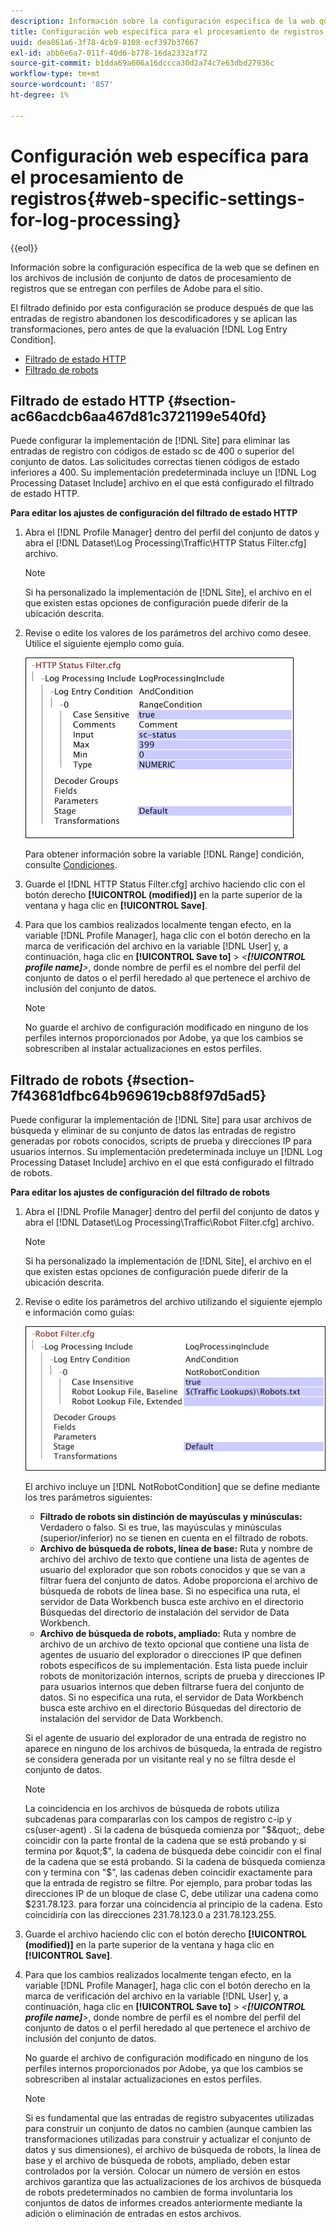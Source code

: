 ```yaml
---
description: Información sobre la configuración específica de la web que se definen en los archivos de inclusión de conjunto de datos de procesamiento de registros que se entregan con perfiles de Adobe para el sitio.
title: Configuración web específica para el procesamiento de registros
uuid: dea861a6-3f78-4cb9-8108-ecf397b37667
exl-id: abb6e6a7-011f-40d6-b778-16da2332af72
source-git-commit: b1dda69a606a16dccca30d2a74c7e63dbd27936c
workflow-type: tm+mt
source-wordcount: '857'
ht-degree: 1%

---
```


# Configuración web específica para el procesamiento de registros{#web-specific-settings-for-log-processing}

{{eol}}

Información sobre la configuración específica de la web que se definen en los archivos de inclusión de conjunto de datos de procesamiento de registros que se entregan con perfiles de Adobe para el sitio.

El filtrado definido por esta configuración se produce después de que las entradas de registro abandonen los descodificadores y se aplican las transformaciones, pero antes de que la evaluación [!DNL Log Entry Condition].

* [Filtrado de estado HTTP](../../../home/c-dataset-const-proc/c-config-web-data/c-web-spec-log-proc.md#section-ac66acdcb6aa467d81c3721199e540fd)
* [Filtrado de robots](../../../home/c-dataset-const-proc/c-config-web-data/c-web-spec-log-proc.md#section-7f43681dfbc64b969619cb88f97d5ad5)

## Filtrado de estado HTTP {#section-ac66acdcb6aa467d81c3721199e540fd}

Puede configurar la implementación de [!DNL Site] para eliminar las entradas de registro con códigos de estado sc de 400 o superior del conjunto de datos. Las solicitudes correctas tienen códigos de estado inferiores a 400. Su implementación predeterminada incluye un [!DNL Log Processing Dataset Include] archivo en el que está configurado el filtrado de estado HTTP.

**Para editar los ajustes de configuración del filtrado de estado HTTP**

1. Abra el [!DNL Profile Manager] dentro del perfil del conjunto de datos y abra el [!DNL Dataset\Log Processing\Traffic\HTTP Status Filter.cfg] archivo.

   >[!NOTE]
   >
   >Si ha personalizado la implementación de [!DNL Site], el archivo en el que existen estas opciones de configuración puede diferir de la ubicación descrita.

1. Revise o edite los valores de los parámetros del archivo como desee. Utilice el siguiente ejemplo como guía.

   ![](assets/cfg_WebParameters_HTTPStatusFilter.png)

   Para obtener información sobre la variable [!DNL Range] condición, consulte [Condiciones](../../../home/c-dataset-const-proc/c-conditions/c-abt-cond.md).

1. Guarde el [!DNL HTTP Status Filter.cfg] archivo haciendo clic con el botón derecho **[!UICONTROL (modified)]** en la parte superior de la ventana y haga clic en **[!UICONTROL Save]**.

1. Para que los cambios realizados localmente tengan efecto, en la variable [!DNL Profile Manager], haga clic con el botón derecho en la marca de verificación del archivo en la variable [!DNL User] y, a continuación, haga clic en **[!UICONTROL Save to]** > *&lt;**[!UICONTROL profile name]**>*, donde nombre de perfil es el nombre del perfil del conjunto de datos o el perfil heredado al que pertenece el archivo de inclusión del conjunto de datos.

   >[!NOTE]
   >
   >No guarde el archivo de configuración modificado en ninguno de los perfiles internos proporcionados por Adobe, ya que los cambios se sobrescriben al instalar actualizaciones en estos perfiles.

## Filtrado de robots {#section-7f43681dfbc64b969619cb88f97d5ad5}

Puede configurar la implementación de [!DNL Site] para usar archivos de búsqueda y eliminar de su conjunto de datos las entradas de registro generadas por robots conocidos, scripts de prueba y direcciones IP para usuarios internos. Su implementación predeterminada incluye un [!DNL Log Processing Dataset Include] archivo en el que está configurado el filtrado de robots.

**Para editar los ajustes de configuración del filtrado de robots**

1. Abra el [!DNL Profile Manager] dentro del perfil del conjunto de datos y abra el [!DNL Dataset\Log Processing\Traffic\Robot Filter.cfg] archivo.

   >[!NOTE]
   >
   >Si ha personalizado la implementación de [!DNL Site], el archivo en el que existen estas opciones de configuración puede diferir de la ubicación descrita.

1. Revise o edite los parámetros del archivo utilizando el siguiente ejemplo e información como guías:

   ![](assets/cfg_WebParameters_RobotFilter.png)

   El archivo incluye un [!DNL NotRobotCondition] que se define mediante los tres parámetros siguientes:

   * **Filtrado de robots sin distinción de mayúsculas y minúsculas:** Verdadero o falso. Si es true, las mayúsculas y minúsculas (superior/inferior) no se tienen en cuenta en el filtrado de robots.
   * **Archivo de búsqueda de robots, línea de base:** Ruta y nombre de archivo del archivo de texto que contiene una lista de agentes de usuario del explorador que son robots conocidos y que se van a filtrar fuera del conjunto de datos. Adobe proporciona el archivo de búsqueda de robots de línea base. Si no especifica una ruta, el servidor de Data Workbench busca este archivo en el directorio Búsquedas del directorio de instalación del servidor de Data Workbench.
   * **Archivo de búsqueda de robots, ampliado:** Ruta y nombre de archivo de un archivo de texto opcional que contiene una lista de agentes de usuario del explorador o direcciones IP que definen robots específicos de su implementación. Esta lista puede incluir robots de monitorización internos, scripts de prueba y direcciones IP para usuarios internos que deben filtrarse fuera del conjunto de datos. Si no especifica una ruta, el servidor de Data Workbench busca este archivo en el directorio Búsquedas del directorio de instalación del servidor de Data Workbench.

   Si el agente de usuario del explorador de una entrada de registro no aparece en ninguno de los archivos de búsqueda, la entrada de registro se considera generada por un visitante real y no se filtra desde el conjunto de datos.

   >[!NOTE]
   >
   >La coincidencia en los archivos de búsqueda de robots utiliza subcadenas para compararlas con los campos de registro c-ip y cs(user-agent) . Si la cadena de búsqueda comienza por &quot;$&quot;, debe coincidir con la parte frontal de la cadena que se está probando y si termina por &quot;$&quot;, la cadena de búsqueda debe coincidir con el final de la cadena que se está probando. Si la cadena de búsqueda comienza con y termina con &quot;$&quot;, las cadenas deben coincidir exactamente para que la entrada de registro se filtre. Por ejemplo, para probar todas las direcciones IP de un bloque de clase C, debe utilizar una cadena como $231.78.123. para forzar una coincidencia al principio de la cadena. Esto coincidiría con las direcciones 231.78.123.0 a 231.78.123.255.

1. Guarde el archivo haciendo clic con el botón derecho **[!UICONTROL (modified)]** en la parte superior de la ventana y haga clic en **[!UICONTROL Save]**.

1. Para que los cambios realizados localmente tengan efecto, en la variable [!DNL Profile Manager], haga clic con el botón derecho en la marca de verificación del archivo en la variable [!DNL User] y, a continuación, haga clic en **[!UICONTROL Save to]** > *&lt;**[!UICONTROL profile name]**>*, donde nombre de perfil es el nombre del perfil del conjunto de datos o el perfil heredado al que pertenece el archivo de inclusión del conjunto de datos.

   No guarde el archivo de configuración modificado en ninguno de los perfiles internos proporcionados por Adobe, ya que los cambios se sobrescriben al instalar actualizaciones en estos perfiles.

   >[!NOTE]
   >
   >Si es fundamental que las entradas de registro subyacentes utilizadas para construir un conjunto de datos no cambien (aunque cambien las transformaciones utilizadas para construir y actualizar el conjunto de datos y sus dimensiones), el archivo de búsqueda de robots, la línea de base y el archivo de búsqueda de robots, ampliado, deben estar controlados por la versión. Colocar un número de versión en estos archivos garantiza que las actualizaciones de los archivos de búsqueda de robots predeterminados no cambien de forma involuntaria los conjuntos de datos de informes creados anteriormente mediante la adición o eliminación de entradas en estos archivos.
